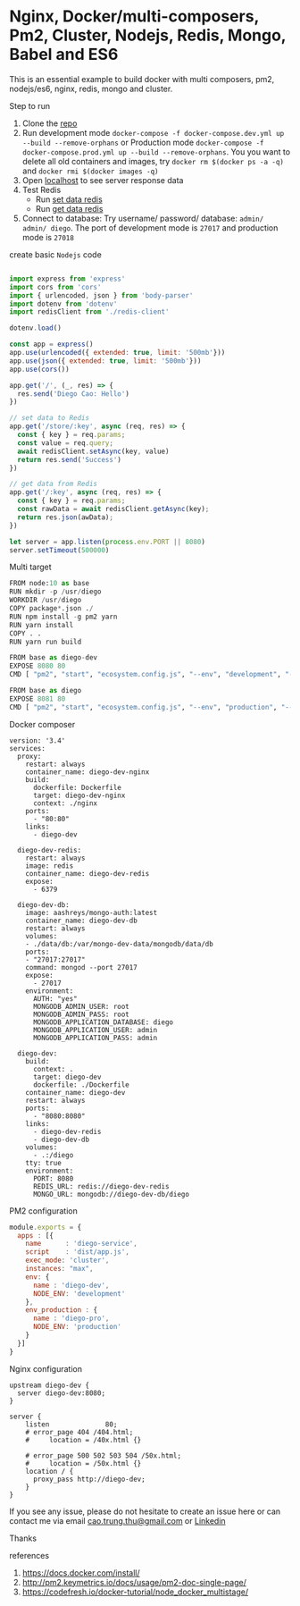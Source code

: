 # Nginx, Docker/multi-composers, Pm2, Cluster, Nodejs, Redis, Mongo, Babel and ES6

This is an essential example to build docker with multi composers, pm2, nodejs/es6, nginx, redis, mongo and cluster.

Step to run
1. Clone the [repo](https://github.com/diegothucao/multi-composers-pm2-cluster-nginx-nodejs-es6-redis-mongo)
2. Run development mode `docker-compose -f docker-compose.dev.yml up --build --remove-orphans` or Production mode `docker-compose -f docker-compose.prod.yml up --build --remove-orphans`. You you want to delete all old containers and images, try `docker rm $(docker ps -a -q)` and `docker rmi $(docker images -q)`
3. Open [localhost](http://localhost) to see server response data
4. Test Redis
	- Run [set data redis](http://localhost/store/diego)
	- Run [get data redis](http://localhost/diego)
5. Connect to database: Try username/ password/ database: `admin/ admin/ diego`. The port of development mode is `27017` and production mode is `27018`

create basic `Nodejs` code  
```javascript 

import express from 'express'
import cors from 'cors'
import { urlencoded, json } from 'body-parser'
import dotenv from 'dotenv'
import redisClient from './redis-client'

dotenv.load()

const app = express()
app.use(urlencoded({ extended: true, limit: '500mb'}))
app.use(json({ extended: true, limit: '500mb'}))
app.use(cors())

app.get('/', (_, res) => {
  res.send('Diego Cao: Hello')
})

// set data to Redis
app.get('/store/:key', async (req, res) => {
  const { key } = req.params;
  const value = req.query;
  await redisClient.setAsync(key, value)
  return res.send('Success')
})

// get data from Redis 
app.get('/:key', async (req, res) => {
  const { key } = req.params;
  const rawData = await redisClient.getAsync(key);
  return res.json(awData);
})

let server = app.listen(process.env.PORT || 8080)
server.setTimeout(500000)
```
Multi target 

```python
FROM node:10 as base
RUN mkdir -p /usr/diego
WORKDIR /usr/diego
COPY package*.json ./
RUN npm install -g pm2 yarn
RUN yarn install
COPY . .
RUN yarn run build

FROM base as diego-dev
EXPOSE 8080 80
CMD [ "pm2", "start", "ecosystem.config.js", "--env", "development", "--no-daemon" ]

FROM base as diego
EXPOSE 8081 80
CMD [ "pm2", "start", "ecosystem.config.js", "--env", "production", "--no-daemon" ]
```

Docker composer 

```
version: '3.4'
services:
  proxy:
    restart: always
    container_name: diego-dev-nginx
    build:
      dockerfile: Dockerfile
      target: diego-dev-nginx
      context: ./nginx
    ports:
      - "80:80"
    links:
      - diego-dev
  
  diego-dev-redis:
    restart: always
    image: redis
    container_name: diego-dev-redis
    expose:
      - 6379

  diego-dev-db:
    image: aashreys/mongo-auth:latest
    container_name: diego-dev-db
    restart: always
    volumes:
    - ./data/db:/var/mongo-dev-data/mongodb/data/db
    ports:
    - "27017:27017"
    command: mongod --port 27017
    expose:
      - 27017
    environment:
      AUTH: "yes"
      MONGODB_ADMIN_USER: root
      MONGODB_ADMIN_PASS: root
      MONGODB_APPLICATION_DATABASE: diego
      MONGODB_APPLICATION_USER: admin
      MONGODB_APPLICATION_PASS: admin

  diego-dev:
    build:
      context: .
      target: diego-dev
      dockerfile: ./Dockerfile
    container_name: diego-dev
    restart: always
    ports:
      - "8080:8080"
    links:
      - diego-dev-redis
      - diego-dev-db
    volumes:
      - .:/diego
    tty: true
    environment:
      PORT: 8080
      REDIS_URL: redis://diego-dev-redis
      MONGO_URL: mongodb://diego-dev-db/diego  
```
PM2 configuration 
```javascript
module.exports = {
  apps : [{
    name      : 'diego-service',
    script    : 'dist/app.js',
    exec_mode: 'cluster',
    instances: "max",
    env: {
      name : 'diego-dev',
      NODE_ENV: 'development'
    },
    env_production : {
      name : 'diego-pro',
      NODE_ENV: 'production'
    }
  }]
}
```

Nginx configuration 
```
upstream diego-dev {
  server diego-dev:8080;
}

server {
    listen              80;    
    # error_page 404 /404.html;
    #     location = /40x.html {}

    # error_page 500 502 503 504 /50x.html;
    #     location = /50x.html {}
    location / {
      proxy_pass http://diego-dev;
    }
}
```
	
If you see any issue, please do not hesitate to create an issue here or can contact me via email cao.trung.thu@gmail.com or [Linkedin](https://www.linkedin.com/in/diegothucao/)

Thanks
	
references
 1. https://docs.docker.com/install/	
 2. http://pm2.keymetrics.io/docs/usage/pm2-doc-single-page/
 3. https://codefresh.io/docker-tutorial/node_docker_multistage/
